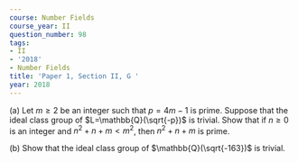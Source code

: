 ```yaml
---
course: Number Fields
course_year: II
question_number: 98
tags:
- II
- '2018'
- Number Fields
title: 'Paper 1, Section II, G '
year: 2018
---
```




(a) Let $m \geqslant 2$ be an integer such that $p=4 m-1$ is prime. Suppose that the ideal class group of $L=\mathbb{Q}(\sqrt{-p})$ is trivial. Show that if $n \geqslant 0$ is an integer and $n^{2}+n+m<m^{2}$, then $n^{2}+n+m$ is prime.

(b) Show that the ideal class group of $\mathbb{Q}(\sqrt{-163})$ is trivial.